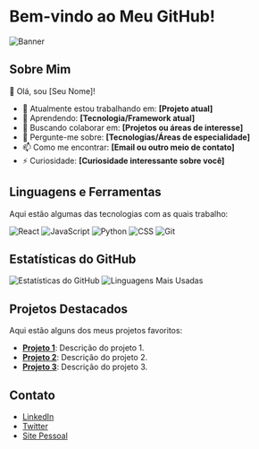 # Bem-vindo ao Meu GitHub!

![Banner](https://lh3.googleusercontent.com/a/ACg8ocLy1EY6z2orbQNBuD34vvRd-G8d75arAmx80MLqgOtLlO9fIr4=s288-c-no) <!-- Substitua com o URL da sua imagem de banner -->

## Sobre Mim
👋 Olá, sou [Seu Nome]!

- 🔭 Atualmente estou trabalhando em: **[Projeto atual]**
- 🌱 Aprendendo: **[Tecnologia/Framework atual]**
- 👯 Buscando colaborar em: **[Projetos ou áreas de interesse]**
- 💬 Pergunte-me sobre: **[Tecnologias/Áreas de especialidade]**
- 📫 Como me encontrar: **[Email ou outro meio de contato]**
- ⚡ Curiosidade: **[Curiosidade interessante sobre você]**

## Linguagens e Ferramentas
Aqui estão algumas das tecnologias com as quais trabalho:

![React](https://img.shields.io/badge/-React-61DAFB?style=for-the-badge&logo=react&logoColor=white)
![JavaScript](https://img.shields.io/badge/-JavaScript-F7DF1E?style=for-the-badge&logo=javascript&logoColor=black)
![Python](https://img.shields.io/badge/-Python-3776AB?style=for-the-badge&logo=python&logoColor=white)
![CSS](https://img.shields.io/badge/-CSS-1572B6?style=for-the-badge&logo=css3&logoColor=white)
![Git](https://img.shields.io/badge/-Git-F05032?style=for-the-badge&logo=git&logoColor=white)

## Estatísticas do GitHub
![Estatísticas do GitHub](https://github-readme-stats.vercel.app/api?username=Odiegodev1&show_icons=true&theme=radical)
![Linguagens Mais Usadas](https://github-readme-stats.vercel.app/api/top-langs/?username=Odiegodev1&layout=compact&theme=radical)

## Projetos Destacados
Aqui estão alguns dos meus projetos favoritos:

- **[Projeto 1](link_para_o_projeto)**: Descrição do projeto 1.
- **[Projeto 2](link_para_o_projeto)**: Descrição do projeto 2.
- **[Projeto 3](link_para_o_projeto)**: Descrição do projeto 3.

## Contato
- [LinkedIn](link_para_o_seu_linkedin)
- [Twitter](link_para_o_seu_twitter)
- [Site Pessoal](link_para_o_seu_site)

